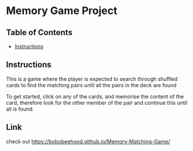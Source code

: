 # Memory Game Project

## Table of Contents

* [Instructions](#instructions)


## Instructions

This is a game where the player is expected to search through shuffled cards to find the matching pairs until all the pairs in the deck are found

To get started, click on any of the cards, and memorise the content of the card, therefore look for the other member of the pair and continue this until all is found.

## Link

 check out  https://bobobeehood.github.io/Memory-Matching-Game/
